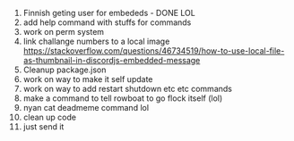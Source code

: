 1. Finnish geting user for embededs    - DONE LOL
2. add help command with stuffs for commands
3. work on perm system
4. link challange numbers to a local image https://stackoverflow.com/questions/46734519/how-to-use-local-file-as-thumbnail-in-discordjs-embedded-message
5. Cleanup package.json
6. work on way to make it self update
7. work on way to add restart shutdown etc etc commands
8. make a command to tell rowboat to go flock itself   (lol)
9. nyan cat deadmeme command lol
10. clean up code
11. just send it